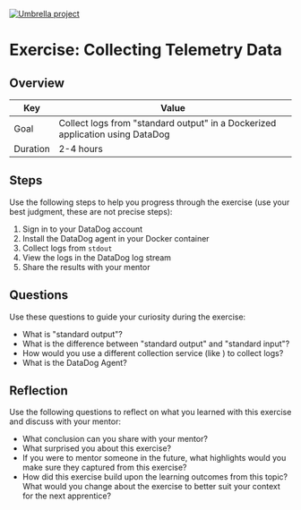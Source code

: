 <a href="../../overview/README.md#umbrella-project"><img src="../umbrella.svg" alt="Umbrella project"></a>

# Exercise: Collecting Telemetry Data

## Overview

| Key | Value |
| --- | --- |
| Goal | Collect logs from "standard output" in a Dockerized application using DataDog |
| Duration | 2-4 hours |

## Steps

Use the following steps to help you progress through the exercise (use your best judgment, these are not precise steps):

1. Sign in to your DataDog account
2. Install the DataDog agent in your Docker container
3. Collect logs from `stdout`
4. View the logs in the DataDog log stream
5. Share the results with your mentor

## Questions

Use these questions to guide your curiosity during the exercise:

- What is "standard output"?
- What is the difference between "standard output" and "standard input"?
- How would you use a different collection service (like ) to collect logs?
- What is the DataDog Agent?

## Reflection

Use the following questions to reflect on what you learned with this exercise and discuss with your mentor:

- What conclusion can you share with your mentor?
- What surprised you about this exercise?
- If you were to mentor someone in the future, what highlights would you make sure they captured from this exercise? 
- How did this exercise build upon the learning outcomes from this topic? What would you change about the exercise to better suit your context for the next apprentice?


